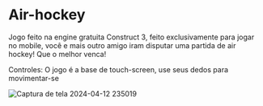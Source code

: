 # Air-hockey

Jogo feito na engine gratuita Construct 3, feito exclusivamente para jogar no mobile, você e mais outro amigo iram disputar uma partida de air hockey! Que o melhor venca!

Controles:
O jogo é a base de touch-screen, use seus dedos para movimentar-se


![Captura de tela 2024-04-12 235019](https://github.com/Eric-Cartmans-Mom/Air-hockey/assets/163336615/8186dee2-6dc3-40b2-af57-e05c7730a6a8)
